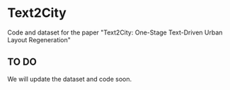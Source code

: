 # Text2City
Code and dataset for the paper "Text2City: One-Stage Text-Driven Urban Layout Regeneration"

## TO DO
We will update the dataset and code soon.
